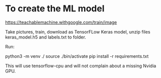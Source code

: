 # To create the ML model

https://teachablemachine.withgoogle.com/train/image

Take pictures, train, download as TensorFLow Keras model, unzip files keras_model.h5 and labels.txt to folder.

Run: 

python3 -m venv ./
source ./bin/activate
pip install -r requirements.txt

This will use tensorflow-cpu and will not complain about a missing Nvidia GPU.
